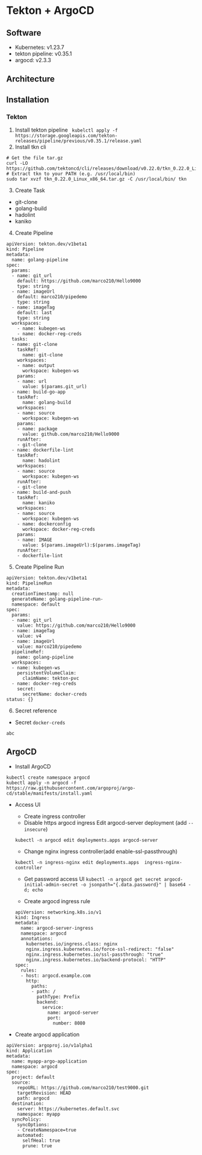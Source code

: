 # Tekton + ArgoCD

## Software
* Kubernetes: v1.23.7
* tekton pipeline: v0.35.1
* argocd: v2.3.3

## Architecture
<!image> 
## Installation
### Tekton
1. Install tekton pipeline
` kubelctl apply -f https://storage.googleapis.com/tekton-releases/pipeline/previous/v0.35.1/release.yaml`
2. Install tkn cli
```
# Get the file tar.gz
curl -LO https://github.com/tektoncd/cli/releases/download/v0.22.0/tkn_0.22.0_Linux_x86_64.tar.gz
# Extract tkn to your PATH (e.g. /usr/local/bin)
sudo tar xvzf tkn_0.22.0_Linux_x86_64.tar.gz -C /usr/local/bin/ tkn
```
3. Create Task
* git-clone
* golang-build
* hadolint
* kaniko
4. Create Pipeline
```
apiVersion: tekton.dev/v1beta1
kind: Pipeline
metadata:
  name: golang-pipeline
spec:
  params:
  - name: git_url
    default: https://github.com/marco210/Hello9000
    type: string
  - name: imageUrl
    default: marco210/pipedemo
    type: string
  - name: imageTag
    default: last
    type: string
  workspaces:
    - name: kubegen-ws
    - name: docker-reg-creds
  tasks:
  - name: git-clone
    taskRef:
      name: git-clone
    workspaces:
    - name: output
      workspace: kubegen-ws
    params:
    - name: url
      value: $(params.git_url)
  - name: build-go-app
    taskRef:
      name: golang-build
    workspaces:
    - name: source
      workspace: kubegen-ws
    params:
    - name: package
      value: github.com/marco210/Hello9000
    runAfter:
    - git-clone
  - name: dockerfile-lint
    taskRef:
      name: hadolint
    workspaces:
    - name: source
      workspace: kubegen-ws
    runAfter:
    - git-clone
  - name: build-and-push
    taskRef:
      name: kaniko
    workspaces:
    - name: source
      workspace: kubegen-ws
    - name: dockerconfig
      workspace: docker-reg-creds
    params:
    - name: IMAGE
      value: $(params.imageUrl):$(params.imageTag)
    runAfter:
    - dockerfile-lint
```
5. Create Pipeline Run
```
apiVersion: tekton.dev/v1beta1
kind: PipelineRun
metadata:
  creationTimestamp: null
  generateName: golang-pipeline-run-
  namespace: default
spec:
  params:
  - name: git_url
    value: https://github.com/marco210/Hello9000
  - name: imageTag
    value: v4
  - name: imageUrl
    value: marco210/pipedemo
  pipelineRef:
    name: golang-pipeline  
  workspaces:
  - name: kubegen-ws
    persistentVolumeClaim:
      claimName: tekton-pvc
  - name: docker-reg-creds
    secret:
      secretName: docker-creds
status: {}
```
6. Secret reference
* Secret `docker-creds`
```
abc
```

## ArgoCD
* Install ArgoCD
```
kubectl create namespace argocd
kubectl apply -n argocd -f https://raw.githubusercontent.com/argoproj/argo-cd/stable/manifests/install.yaml
```
* Access UI
  * Create ingress controller
  * Disable https argocd ingress
  Edit argocd-server deployment (add `--insecure`)
  ```
  kubectl -n argocd edit deployments.apps argocd-server
  ```
  <!image edit argocd-server deployment>

  * Change nginx ingress controller(add enable-ssl-passthrough)
  ```
  kubectl -n ingress-nginx edit deployments.apps  ingress-nginx-controller
  ```
  <!image edit ingress controller>
  
  * Get password access UI
  `kubectl -n argocd get secret argocd-initial-admin-secret -o jsonpath="{.data.password}" | base64 -d; echo`
  
  * Create argocd ingress rule
  ```
  apiVersion: networking.k8s.io/v1
  kind: Ingress
  metadata:
    name: argocd-server-ingress
    namespace: argocd
    annotations:
      kubernetes.io/ingress.class: nginx
      nginx.ingress.kubernetes.io/force-ssl-redirect: "false"
      nginx.ingress.kubernetes.io/ssl-passthrough: "true"
      nginx.ingress.kubernetes.io/backend-protocol: "HTTP"
  spec:
    rules:
    - host: argocd.example.com
      http:
        paths:
        - path: /
          pathType: Prefix
          backend:
            service:
              name: argocd-server
              port:
                number: 8080
  ```
* Create argocd application
```
apiVersion: argoproj.io/v1alpha1
kind: Application
metadata:
  name: myapp-argo-application
  namespace: argocd
spec:
  project: default
  source:
    repoURL: https://github.com/marco210/test9000.git
    targetRevision: HEAD
    path: argocd
  destination:
    server: https://kubernetes.default.svc
    namespace: myapp
  syncPolicy:
    syncOptions:
    - CreateNamespace=true
    automated:
      selfHeal: true
      prune: true
```
